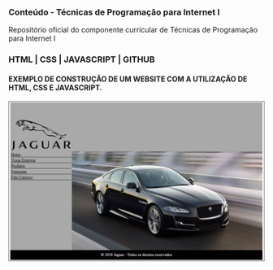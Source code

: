 ### Conteúdo - Técnicas de Programação para Internet I

Repositório oficial do componente curricular de Técnicas de Programação para Internet I

### HTML | CSS | JAVASCRIPT | GITHUB

#### EXEMPLO DE CONSTRUÇÃO DE UM WEBSITE COM A UTILIZAÇÃO DE HTML, CSS E JAVASCRIPT.

<img src="jaguar.png">
